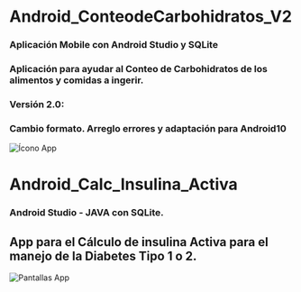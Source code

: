 # Android_ConteodeCarbohidratos_V2
### Aplicación Mobile con Android Studio y SQLite
### Aplicación para ayudar al Conteo de Carbohidratos de los alimentos y comidas a ingerir.
### Versión 2.0:
### Cambio formato. Arreglo errores y adaptación para Android10

![Ícono App](https://raw.githubusercontent.com/lailatan/Android_ConteodeCarbohidratos_V2/master/logo_chico.jpg)
# Android_Calc_Insulina_Activa
### Android Studio - JAVA con SQLite. 
## App para el Cálculo de insulina Activa para el manejo de la Diabetes Tipo 1 o 2.
![Pantallas App](https://github.com/lailatan/Android_ConteodeCarbohidratos_V2/blob/master/CH-pantallas_grande.png)
